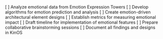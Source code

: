 [ ] Analyze emotional data from Emotion Expression Towers
[ ] Develop algorithms for emotion prediction and analysis
[ ] Create emotion-driven architectural element designs
[ ] Establish metrics for measuring emotional impact
[ ] Draft timeline for implementation of emotional features
[ ] Prepare collaborative brainstorming sessions
[ ] Document all findings and designs in KinOS